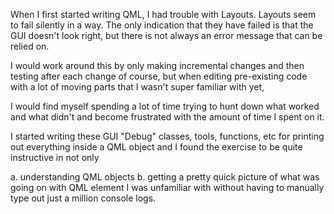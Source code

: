 When I first started writing QML, I had trouble with Layouts. 
Layouts seem to fail silently in a way. The only indication that they have failed is that the GUI doesn't look right, 
but there is not always an error message that can be relied on. 

I would work around this by only making incremental changes and then testing after each change of course, but when editing 
pre-existing code with a lot of moving parts that I wasn't super familiar with yet,

I would find myself spending a lot of time trying to hunt down what worked and what didn't and become frustrated with the 
amount of time I spent on it. 

I started writing these GUI "Debug" classes, tools, functions, etc for printing out everything inside a QML object and I
found the exercise to be quite instructive in not only 

a. understanding QML objects
b. getting a pretty quick picture of what was going on with QML element I was unfamiliar with without having to manually
type out just a million console logs.
